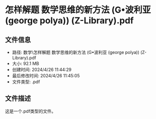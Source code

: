 ﻿# 怎样解题 数学思维的新方法 (G•波利亚 (george polya)) (Z-Library).pdf

## 文件信息
- 路径: 数学\怎样解题 数学思维的新方法 (G•波利亚 (george polya)) (Z-Library).pdf
- 大小: 92.1 MB
- 创建时间: 2024/4/26 11:44:29
- 最后修改时间: 2024/4/26 11:45:05
- 文件类型: .pdf

## 文件描述
这是一个.pdf类型的文件。

